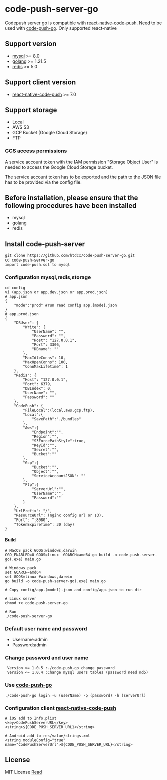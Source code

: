# code-push-server-go

Codepush server go is compatible with [react-native-code-push](https://github.com/microsoft/react-native-code-push). Need to be used with [code-push-go](https://github.com/htdcx/code-push-go). Only supported react-native

## Support version

- [mysql](https://dev.mysql.com/downloads/mysql/)  >= 8.0
- [golang](https://go.dev/dl/) >= 1.21.5
- [redis](https://redis.io/downloads/)  >= 5.0

## Support client version

- [react-native-code-push](https://github.com/microsoft/react-native-code-push) >= 7.0

## Support storage

- Local
- AWS S3
- GCP Bucket (Google Cloud Storage)
- FTP

### GCS access permissions

A service account token with the IAM permission "Storage Object User" is needed to access the Google Cloud Storage bucket.

The service account token has to be exported and the path to the JSON file has to be provided via the config file.

## Before installation, please ensure that the following procedures have been installed

- mysql
- golang
- redis

## Install code-push-server

```shell
git clone https://github.com/htdcx/code-push-server-go.git
cd code-push-server-go
import code-push.sql to mysql
```

### Configuration mysql,redis,storage

``` shell
cd config
vi (app.json or app.dev.json or app.prod.json)
# app.json
{
    "mode":"prod" #run read config app.{mode}.json
}
# app.prod.json
{
    "DBUser": {
        "Write": {
            "UserName": "",
            "Password": "",
            "Host": "127.0.0.1",
            "Port": 3306,
            "DBname": ""
        },
        "MaxIdleConns": 10,
        "MaxOpenConns": 100,
        "ConnMaxLifetime": 1
    },
    "Redis": {
        "Host": "127.0.0.1",
        "Port": 6379,
        "DBIndex": 0,
        "UserName": "",
        "Password": ""
    },
    "CodePush": {
        "FileLocal":(local,aws,gcp,ftp),
        "Local":{
            "SavePath":"./bundles"
        },
        "Aws":{
            "Endpoint":"",
            "Region":"",
            "S3ForcePathStyle":true,
            "KeyId":"",
            "Secret":"",
            "Bucket":""
        },
        "Gcp":{
            "Bucket":"",
            "Object":"",
            "ServiceAccountJSON": ""
        },
        "Ftp":{
            "ServerUrl":"",
            "UserName":"",
            "Password":""
        }
    },
    "UrlPrefix": "/",
    "ResourceUrl": (nginx config url or s3),
    "Port": ":8080",
    "TokenExpireTime": 30 (day)
}

```

#### Build

``` shell
# MacOS pack GOOS:windows,darwin
CGO_ENABLED=0 GOOS=linux  GOARCH=amd64 go build -o code-push-server-go(.exe) main.go

# Windows pack
set GOARCH=amd64
set GOOS=linux #windows,darwin
go build -o code-push-server-go(.exe) main.go

# Copy config/app.(model).json and config/app.json to run dir

# Linux server
chmod +x code-push-server-go

# Run
./code-push-server-go
```

### Default user name and password

- Username:admin
- Password:admin

### Change password and user name

``` shell
 Version >= 1.0.5 :./code-push-go change_password
 Version <= 1.0.4 :Change mysql users tables (password need md5)
```

### Use [code-push-go](https://github.com/htdcx/code-push-go)

``` shell
./code-push-go login -u (userName) -p (password) -h (serverUrl)
```

### Configuration client [react-native-code-push](https://github.com/microsoft/react-native-code-push)

``` shell
# iOS add to Info.plist
<key>CodePushServerURL</key>
<string>${CODE_PUSH_SERVER_URL}</string>

# Android add to res/value/strings.xml
<string moduleConfig="true" name="CodePushServerUrl">${CODE_PUSH_SERVER_URL}</string>
```

## License

MIT License [Read](https://github.com/htdcx/code-push-server-go/blob/main/LICENSE)

